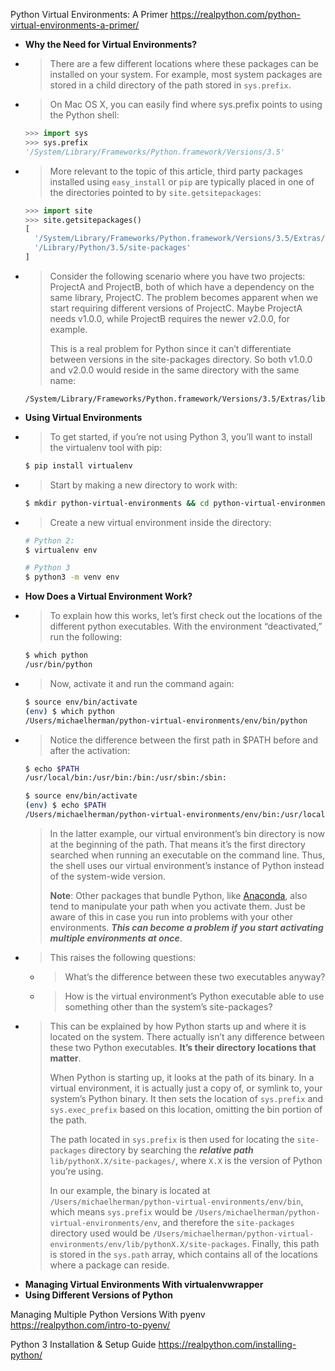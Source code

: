 
Python Virtual Environments: A Primer https://realpython.com/python-virtual-environments-a-primer/
- **Why the Need for Virtual Environments?**
- > There are a few different locations where these packages can be installed on your system. For example, most system packages are stored in a child directory of the path stored in `sys.prefix`.
- > On Mac OS X, you can easily find where sys.prefix points to using the Python shell:
  ```py
  >>> import sys
  >>> sys.prefix
  '/System/Library/Frameworks/Python.framework/Versions/3.5'
  ```
- > More relevant to the topic of this article, third party packages installed using `easy_install` or `pip` are typically placed in one of the directories pointed to by `site.getsitepackages`:
  ```py
  >>> import site
  >>> site.getsitepackages()
  [
    '/System/Library/Frameworks/Python.framework/Versions/3.5/Extras/lib/python',
    '/Library/Python/3.5/site-packages'
  ]
  ```
- > Consider the following scenario where you have two projects: ProjectA and ProjectB, both of which have a dependency on the same library, ProjectC. The problem becomes apparent when we start requiring different versions of ProjectC. Maybe ProjectA needs v1.0.0, while ProjectB requires the newer v2.0.0, for example.
  >
  > This is a real problem for Python since it can’t differentiate between versions in the site-packages directory. So both v1.0.0 and v2.0.0 would reside in the same directory with the same name:
  ```console
  /System/Library/Frameworks/Python.framework/Versions/3.5/Extras/lib/python/ProjectC
  ```
- **Using Virtual Environments**
- > To get started, if you’re not using Python 3, you’ll want to install the virtualenv tool with pip:
  ```sh
  $ pip install virtualenv
  ```
- > Start by making a new directory to work with:
  ```sh
  $ mkdir python-virtual-environments && cd python-virtual-environments
  ```
- > Create a new virtual environment inside the directory:
  ```sh
  # Python 2:
  $ virtualenv env
  
  # Python 3
  $ python3 -m venv env
  ```
- **How Does a Virtual Environment Work?**
- > To explain how this works, let’s first check out the locations of the different python executables. With the environment “deactivated,” run the following:
  ```sh
  $ which python
  /usr/bin/python
  ```
- > Now, activate it and run the command again:
  ```sh
  $ source env/bin/activate
  (env) $ which python
  /Users/michaelherman/python-virtual-environments/env/bin/python
  ```
- > Notice the difference between the first path in $PATH before and after the activation:
  ```sh
  $ echo $PATH
  /usr/local/bin:/usr/bin:/bin:/usr/sbin:/sbin:
  
  $ source env/bin/activate
  (env) $ echo $PATH
  /Users/michaelherman/python-virtual-environments/env/bin:/usr/local/bin:/usr/bin:/bin:/usr/sbin:/sbin:
  ```
  > In the latter example, our virtual environment’s bin directory is now at the beginning of the path. That means it’s the first directory searched when running an executable on the command line. Thus, the shell uses our virtual environment’s instance of Python instead of the system-wide version.
  >
  > **Note**: Other packages that bundle Python, like [Anaconda](), also tend to manipulate your path when you activate them. Just be aware of this in case you run into problems with your other environments. ***This can become a problem if you start activating multiple environments at once***.
- > This raises the following questions:
  * > What’s the difference between these two executables anyway?
  * > How is the virtual environment’s Python executable able to use something other than the system’s site-packages?
- > This can be explained by how Python starts up and where it is located on the system. There actually isn’t any difference between these two Python executables. **It’s their directory locations that matter**.
  >
  > When Python is starting up, it looks at the path of its binary. In a virtual environment, it is actually just a copy of, or symlink to, your system’s Python binary. It then sets the location of `sys.prefix` and `sys.exec_prefix` based on this location, omitting the bin portion of the path.
  > 
  > The path located in `sys.prefix` is then used for locating the `site-packages` directory by searching the ***relative path*** `lib/pythonX.X/site-packages/`, where `X.X` is the version of Python you’re using.
  > 
  > In our example, the binary is located at `/Users/michaelherman/python-virtual-environments/env/bin`, which means `sys.prefix` would be `/Users/michaelherman/python-virtual-environments/env`, and therefore the `site-packages` directory used would be `/Users/michaelherman/python-virtual-environments/env/lib/pythonX.X/site-packages`. Finally, this path is stored in the `sys.path` array, which contains all of the locations where a package can reside.
- **Managing Virtual Environments With virtualenvwrapper**
- **Using Different Versions of Python**

Managing Multiple Python Versions With pyenv https://realpython.com/intro-to-pyenv/

Python 3 Installation & Setup Guide https://realpython.com/installing-python/
